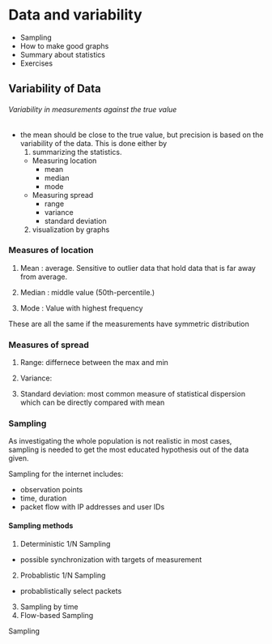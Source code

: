 # Data and variability
* Sampling
* How to make good graphs
* Summary about statistics
* Exercises

## Variability of Data
###### Variability in measurements against the true value
- the mean should be close to the true value, but precision is based on the variability of the data. This is done either by
  1. summarizing the statistics.
    * Measuring location
      * mean
      * median
      * mode
    * Measuring spread
      * range
      * variance
      * standard deviation
  2. visualization by graphs

### Measures of location
1. Mean : average. Sensitive to outlier data that hold data that is far away from average.

2. Median : middle value (50th-percentile.)

3. Mode : Value with highest frequency

These are all the same if the measurements have symmetric distribution


### Measures of spread
1. Range: differnece between the max and min

2. Variance:

3. Standard deviation: most common measure of statistical dispersion which can be directly compared with mean

### Sampling
As investigating the whole population is not realistic in most cases, sampling is needed to get the most educated hypothesis out of the data given.

Sampling for the internet includes:
* observation points
* time, duration
* packet flow with IP addresses and user IDs

#### Sampling methods

1. Deterministic 1/N Sampling
  * possible synchronization with targets of measurement
2. Probablistic 1/N Sampling
  * probablistically select packets
3. Sampling by time
4. Flow-based Sampling

Sampling
